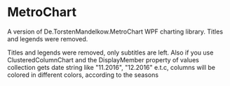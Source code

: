 # MetroChart
A version of De.TorstenMandelkow.MetroChart WPF charting library. Titles and legends were removed.

Titles and legends were removed, only subtitles are left. 
Also if you use ClusteredColumnChart 
and the DisplayMember property of values collection gets  date string like "11.2016", "12.2016" e.t.c,
columns will be colored in different colors, according to the seasons
